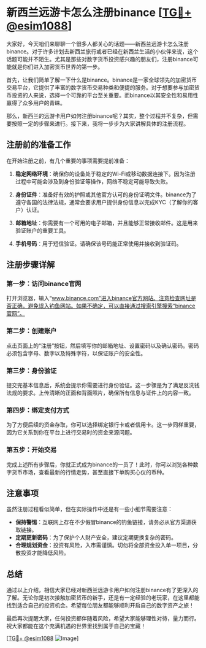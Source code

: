# 新西兰远游卡怎么注册binance [[TG💪+ @esim1088](https://t.me/s/esim1088)]

大家好，今天咱们来聊聊一个很多人都关心的话题——新西兰远游卡怎么注册binance。对于许多计划去新西兰旅行或者已经在新西兰生活的小伙伴来说，这个话题可能并不陌生。尤其是那些对数字货币投资感兴趣的朋友们，注册binance可能就是你们进入加密货币世界的第一步。

首先，让我们简单了解一下什么是binance。binance是一家全球领先的加密货币交易平台，它提供了丰富的数字货币交易种类和便捷的服务。对于想要参与加密货币投资的人来说，选择一个可靠的平台至关重要。而binance以其安全性和易用性赢得了众多用户的青睐。

那么，新西兰的远游卡用户如何注册binance呢？其实，整个过程并不复杂，但需要按照一定的步骤来进行。接下来，我将一步步为大家讲解具体的注册流程。

## 注册前的准备工作

在开始注册之前，有几个重要的事项需要提前准备：

1. **稳定网络环境**：确保你的设备处于稳定的Wi-Fi或移动数据连接下。因为注册过程中可能会涉及到身份验证等操作，网络不稳定可能导致失败。

2. **身份证件**：准备好有效的护照或其他官方认可的身份证明文件。binance为了遵守各国的法律法规，通常会要求用户提供身份信息以完成KYC（了解你的客户）认证。

3. **邮箱地址**：你需要有一个可用的电子邮箱，并且能够正常接收邮件。这是用来验证账户的重要工具。

4. **手机号码**：用于短信验证。请确保该号码能正常使用并接收到验证码。

## 注册步骤详解

### 第一步：访问binance官网

打开浏览器，输入“www.binance.com”进入binance官方网站。注意检查网址是否正确，避免误入钓鱼网站。如果不确定，可以直接通过搜索引擎搜索“binance官网”。

### 第二步：创建账户

点击页面上的“注册”按钮，然后填写你的邮箱地址、设置密码以及确认密码。密码必须包含字母、数字以及特殊字符，以保证账户的安全性。

### 第三步：身份验证

提交完基本信息后，系统会提示你需要进行身份验证。这一步骤是为了满足反洗钱法规的要求。上传清晰的正面和背面照片，确保所有信息与证件上的内容一致。

### 第四步：绑定支付方式

为了方便后续的资金存取，你可以选择绑定银行卡或者信用卡。这一步同样重要，因为它关系到你在平台上进行交易时的资金来源问题。

### 第五步：开始交易

完成上述所有步骤后，你就正式成为binance的一员了！此时，你可以浏览各种数字货币市场，查看最新的行情走势，甚至直接下单购买心仪的币种。

## 注意事项

虽然注册过程看似简单，但在实际操作中还是有一些小细节需要注意：

- **保持警惕**：互联网上存在不少假冒binance的钓鱼链接，请务必从官方渠道获取链接。
- **定期更新密码**：为了保护个人财产安全，建议定期更换复杂的密码。
- **合理规划资金**：投资有风险，入市需谨慎。切勿将全部资金投入单一项目，分散投资才能降低风险。

## 总结

通过以上介绍，相信大家已经对新西兰远游卡用户如何注册binance有了更深入的了解。无论你是初次接触加密货币的新手，还是有一定经验的老玩家，在这里都能找到适合自己的投资机会。希望每位朋友都能够顺利开启自己的数字资产之旅！

最后再次提醒大家，任何投资都伴随着风险，希望大家能够理性对待，量力而行。祝大家都能在这个充满机遇的世界里找到属于自己的宝藏！

[[TG💪+ @esim1088](https://t.me/s/esim1088) ![Image](https://i.postimg.cc/4NQfJmqS/Snipaste-2025-05-13-00-14-12.png)]